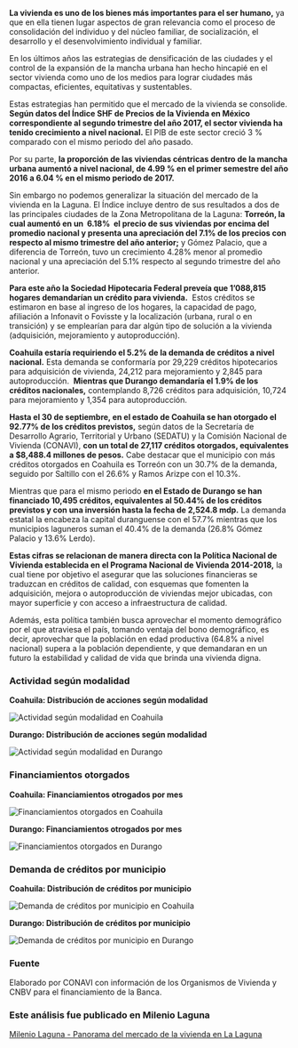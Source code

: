 
**La vivienda es uno de los bienes más importantes para el ser humano,** ya que en ella tienen lugar aspectos de gran relevancia como el proceso de consolidación del individuo y del núcleo familiar, de socialización, el desarrollo y el desenvolvimiento individual y familiar.

En los últimos años las estrategias de densificación de las ciudades y el control de la expansión de la mancha urbana han hecho hincapié en el sector vivienda como uno de los medios para lograr ciudades más compactas, eficientes, equitativas y sustentables.

Estas estrategias han permitido que el mercado de la vivienda se consolide. **Según datos del Índice SHF de Precios de la Vivienda en México correspondiente al segundo trimestre del año 2017, el sector vivienda ha tenido crecimiento a nivel nacional.** El PIB de este sector creció 3 % comparado con el mismo periodo del año pasado.

Por su parte, **la proporción de las viviendas céntricas dentro de la mancha urbana aumentó a nivel nacional, de 4.99 % en el primer semestre del año 2016 a 6.04 % en el mismo periodo de 2017.**

Sin embargo no podemos generalizar la situación del mercado de la vivienda en la Laguna. El Índice incluye dentro de sus resultados a dos de las principales ciudades de la Zona Metropolitana de la Laguna: **Torreón, la cual aumentó en un  6.18%  el precio de sus viviendas por encima del promedio nacional y presenta una apreciación del 7.1% de los precios con respecto al mismo trimestre del año anterior;** y Gómez Palacio, que a diferencia de Torreón, tuvo un crecimiento 4.28% menor al promedio nacional y una apreciación del 5.1% respecto al segundo trimestre del año anterior.

**Para este año la Sociedad Hipotecaria Federal preveía que 1’088,815 hogares demandarían un crédito para vivienda.**  Estos créditos se estimaron en base al ingreso de los hogares, la capacidad de pago, afiliación a Infonavit o Fovisste y la localización (urbana, rural o en transición) y se emplearían para dar algún tipo de solución a la vivienda (adquisición, mejoramiento y autoproducción).

**Coahuila estaría requiriendo el 5.2% de la demanda de créditos a nivel nacional.** Esta demanda se conformaría por 29,229 créditos hipotecarios para adquisición de vivienda, 24,212 para mejoramiento y 2,845 para autoproducción.  **Mientras que Durango demandaría el 1.9% de los créditos nacionales,** contemplando 8,726 créditos para adquisición, 10,724 para mejoramiento y 1,354 para autoproducción.

**Hasta el 30 de septiembre, en el estado de Coahuila se han otorgado el 92.77% de los créditos previstos,** según datos de la Secretaría de Desarrollo Agrario, Territorial y Urbano (SEDATU) y la Comisión Nacional de Vivienda (CONAVI), **con un total de 27,117 créditos otorgados, equivalentes a $8,488.4 millones de pesos.** Cabe destacar que el municipio con más créditos otorgados en Coahuila es Torreón con un 30.7% de la demanda, seguido por Saltillo con el 26.6% y Ramos Arizpe con el 10.3%.

Mientras que para el mismo periodo **en el Estado de Durango se han financiado 10,495 créditos, equivalentes al 50.44% de los créditos previstos y con una inversión hasta la fecha de 2,524.8 mdp.** La demanda estatal la encabeza la capital duranguense con el 57.7% mientras que los municipios laguneros suman el 40.4% de la demanda (26.8% Gómez Palacio y 13.6% Lerdo).

**Estas cifras se relacionan de manera directa con la Política Nacional de Vivienda establecida en el Programa Nacional de Vivienda 2014-2018,** la cual tiene por objetivo el asegurar que las soluciones financieras se traduzcan en créditos de calidad, con esquemas que fomenten la adquisición, mejora o autoproducción de viviendas mejor ubicadas, con mayor superficie y con acceso a infraestructura de calidad.

Además, esta política también busca aprovechar el momento demográfico por el que atraviesa el país, tomando ventaja del bono demográfico, es decir, aprovechar que la población en edad productiva (64.8% a nivel nacional) supera a la población dependiente, y que demandaran en un futuro la estabilidad y calidad de vida que brinda una vivienda digna.

### Actividad según modalidad

**Coahuila: Distribución de acciones según modalidad**

<img class="img-responsive" src="panorama-del-mercado-de-la-vivienda-en-la-laguna/01-coahuila-distribucion-de-acciones-segun-modalidad.png" alt="Actividad según modalidad en Coahuila">

**Durango: Distribución de acciones según modalidad**

<img class="img-responsive" src="panorama-del-mercado-de-la-vivienda-en-la-laguna/02-durango-distribucion-de-acciones-segun-modalidad.png" alt="Actividad según modalidad en Durango">

### Financiamientos otorgados

**Coahuila: Financiamientos otrogados por mes**

<img class="img-responsive" src="panorama-del-mercado-de-la-vivienda-en-la-laguna/03-coahuila-financiamientos-otorgados-por-mes.png" alt="Financiamientos otorgados en Coahuila">

**Durango: Financiamientos otrogados por mes**

<img class="img-responsive" src="panorama-del-mercado-de-la-vivienda-en-la-laguna/04-durango-financiamientos-otorgados-por-mes.png" alt="Financiamientos otorgados en Durango">

### Demanda de créditos por municipio

**Coahuila: Distribución de créditos por municipio**

<img class="img-responsive" src="panorama-del-mercado-de-la-vivienda-en-la-laguna/05-coahuila-distribucion-de-creditos-por-municipio.png" alt="Demanda de créditos por municipio en Coahuila">

**Durango: Distribución de créditos por municipio**

<img class="img-responsive" src="panorama-del-mercado-de-la-vivienda-en-la-laguna/06-durango-distribucion-de-creditos-por-municipio.png" alt="Demanda de créditos por municipio en Durango">

### Fuente

Elaborado por CONAVI con información de los Organismos de Vivienda y CNBV para el financiamiento de la Banca.

### Este análisis fue publicado en Milenio Laguna

[Milenio Laguna - Panorama del mercado de la vivienda en La Laguna](http://www.milenio.com/region/implan_torreon-vivienda_torreon-zona_metro-mercado-milenio_noticias-laguna_0_1084091628.html)
